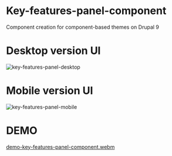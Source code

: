 # Key-features-panel-component
Component creation for component-based themes on Drupal 9

# Desktop version UI
![key-features-panel-desktop](https://user-images.githubusercontent.com/82159946/190926606-186451a2-8760-48c2-b6aa-a9a83894652c.png)

# Mobile version UI
![key-features-panel-mobile](https://user-images.githubusercontent.com/82159946/190926679-c8784f87-46e1-4f19-8f5c-651badd3433f.png)

# DEMO
[demo-key-features-panel-component.webm](https://user-images.githubusercontent.com/82159946/190940628-87aa6a12-0ca9-47fd-8f3f-4b910dec4be1.webm)
